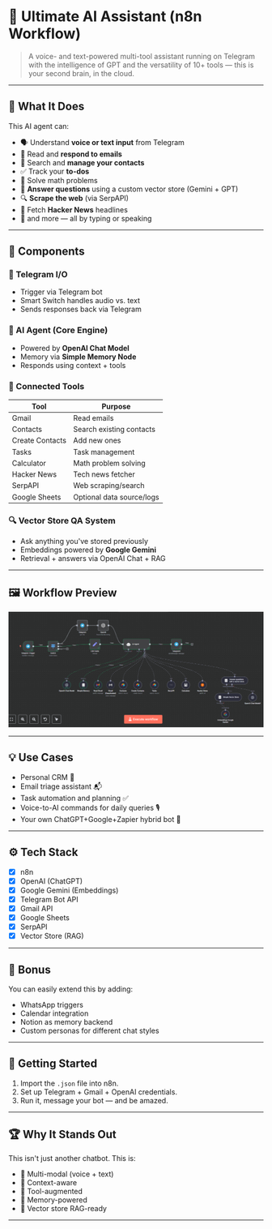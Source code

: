 # 🧠 Ultimate AI Assistant (n8n Workflow)

> A voice- and text-powered multi-tool assistant running on Telegram with the intelligence of GPT and the versatility of 10+ tools — this is your second brain, in the cloud.

---

## 📌 What It Does

This AI agent can:
- 🗣 Understand **voice or text input** from Telegram
- 🧾 Read and **respond to emails**
- 👥 Search and **manage your contacts**
- ✅ Track your **to-dos**
- 🧮 Solve math problems
- 🧠 **Answer questions** using a custom vector store (Gemini + GPT)
- 🔍 **Scrape the web** (via SerpAPI)
- 📰 Fetch **Hacker News** headlines
- 🧩 and more — all by typing or speaking

---

## 🧩 Components

### 📲 Telegram I/O
- Trigger via Telegram bot
- Smart Switch handles audio vs. text
- Sends responses back via Telegram

### 🧠 AI Agent (Core Engine)
- Powered by **OpenAI Chat Model**
- Memory via **Simple Memory Node**
- Responds using context + tools

### 🧰 Connected Tools
| Tool            | Purpose                        |
|-----------------|--------------------------------|
| Gmail           | Read emails                    |
| Contacts        | Search existing contacts       |
| Create Contacts | Add new ones                   |
| Tasks           | Task management                |
| Calculator      | Math problem solving           |
| Hacker News     | Tech news fetcher              |
| SerpAPI         | Web scraping/search            |
| Google Sheets   | Optional data source/logs      |

### 🔍 Vector Store QA System
- Ask anything you've stored previously
- Embeddings powered by **Google Gemini**
- Retrieval + answers via OpenAI Chat + RAG

---

## 🖼 Workflow Preview

![Ultimate AI Assistant](ultiamte_assistant.png)

---

## 💡 Use Cases
- Personal CRM 📇
- Email triage assistant 📬
- Task automation and planning ✅
- Voice-to-AI commands for daily queries 🎙
- Your own ChatGPT+Google+Zapier hybrid bot 🤯

---

## ⚙️ Tech Stack
- [x] n8n
- [x] OpenAI (ChatGPT)
- [x] Google Gemini (Embeddings)
- [x] Telegram Bot API
- [x] Gmail API
- [x] Google Sheets
- [x] SerpAPI
- [x] Vector Store (RAG)

---

## 🧠 Bonus
You can easily extend this by adding:
- WhatsApp triggers
- Calendar integration
- Notion as memory backend
- Custom personas for different chat styles

---

## 🚀 Getting Started

1. Import the `.json` file into n8n.
2. Set up Telegram + Gmail + OpenAI credentials.
3. Run it, message your bot — and be amazed.

---

## 🏆 Why It Stands Out

This isn't just another chatbot. This is:
- 🔌 Multi-modal (voice + text)
- 🧠 Context-aware
- 🧰 Tool-augmented
- 🧠 Memory-powered
- 🔎 Vector store RAG-ready

---
